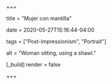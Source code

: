 +++

title = "Mujer con mantilla"

date = 2020-05-27T15:16:44-04:00

tags = ["Post-Impressionism", "Portrait"]

alt = "Woman sitting, using a shawl."

[_build]
	render = false

+++

